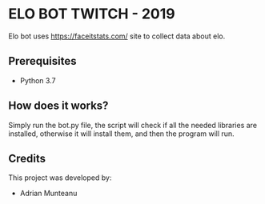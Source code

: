# ELO BOT TWITCH - 2019

Elo bot uses https://faceitstats.com/ site to collect data about elo.

## Prerequisites

- Python 3.7

## How does it works?

Simply run the bot.py file, the script will check if all the needed libraries are installed, otherwise it will install them, and then the program will run.

## Credits
This project was developed by:
- Adrian Munteanu

